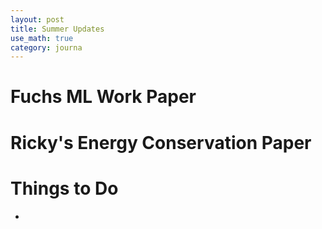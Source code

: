 ```yaml
---
layout: post
title: Summer Updates
use_math: true
category: journa
---
```


# Fuchs ML Work Paper

# Ricky's Energy Conservation Paper

# Things to Do
- 
